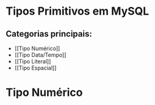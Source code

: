 # Tipos Primitivos em MySQL

## Categorias principais:
- [[Tipo Numérico]]
- [[Tipo Data/Tempo]]
- [[Tipo Literal]]
- [[Tipo Espacial]]


# Tipo Numérico
